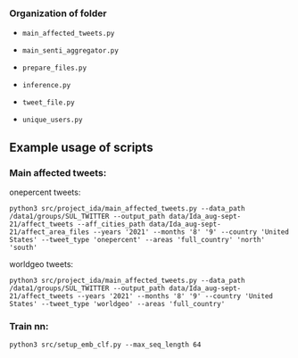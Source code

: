 ### Organization of folder

- `main_affected_tweets.py` 

- `main_senti_aggregator.py` 

- `prepare_files.py` 

- `inference.py` 

- `tweet_file.py` 

- `unique_users.py` 

## Example usage of scripts

### Main affected tweets:
onepercent tweets:
```
python3 src/project_ida/main_affected_tweets.py --data_path /data1/groups/SUL_TWITTER --output_path data/Ida_aug-sept-21/affect_tweets --aff_cities_path data/Ida_aug-sept-21/affect_area_files --years '2021' --months '8' '9' --country 'United States' --tweet_type 'onepercent' --areas 'full_country' 'north' 'south' 
```

worldgeo tweets:
```
python3 src/project_ida/main_affected_tweets.py --data_path /data1/groups/SUL_TWITTER --output_path data/Ida_aug-sept-21/affect_tweets --years '2021' --months '8' '9' --country 'United States' --tweet_type 'worldgeo' --areas 'full_country'
```




### Train nn:
```
python3 src/setup_emb_clf.py --max_seq_length 64
```


